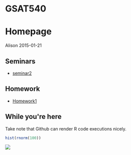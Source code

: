 # GSAT540
# Homepage
Alison 
2015-01-21

Seminars
--------

- [seminar2](https://github.com/AlisonMcAfee/GSAT540/blob/master/seminar02b.md)

Homework
--------

- [Homework1](https://github.com/wdurnoUBC/testRepo/blob/master/homework/hw1.md)

While you're here
-----------------

Take note that Github can render R code executions nicely.

```r
hist(rnorm(100))
```

![](README_files/figure-html/unnamed-chunk-1-1.png) 
